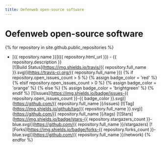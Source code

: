 ```yaml
---
title: Oefenweb open-source software
---
```


# Oefenweb open-source software

{% for repository in site.github.public_repositories %}
* [{{ repository.name }}]({{ repository.html_url }}) - {{ repository.description }}<br />
  [![Build Status](https://img.shields.io/travis/{{ repository.full_name }}.svg)](https://travis-ci.org/{{ repository.full_name }})
{% if repository.open_issues_count > 5 %}
{% assign badge_color = 'red' %}
{% elsif repository.open_issues_count > 0 %}
{% assign badge_color = 'orange' %}
{% else %}
{% assign badge_color = 'brightgreen' %}
{% endif %}
  [![Issues](https://img.shields.io/badge/issues-{{ repository.open_issues_count }}-{{ badge_color }}.svg)](https://github.com/{{ repository.full_name }}/issues)
  [![Tag](https://img.shields.io/github/tag/{{ repository.full_name }}.svg)](https://github.com/{{ repository.full_name }}/tags)
  [![Stars](https://img.shields.io/badge/stars-{{ repository.stargazers_count }}-blue.svg)](https://github.com/{{ repository.full_name }}/stargazers)
  [![Forks](https://img.shields.io/badge/forks-{{ repository.forks_count }}-blue.svg)](https://github.com/{{ repository.full_name }}/network)
{% endfor %}
